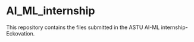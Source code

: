 # AI_ML_internship
This repository contains the files submitted in the ASTU AI-ML internship- Eckovation.
